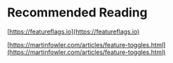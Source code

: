 # Recommended Reading

[https://featureflags.io](https://featureflags.io)

[https://martinfowler.com/articles/feature-toggles.html](https://martinfowler.com/articles/feature-toggles.html)

